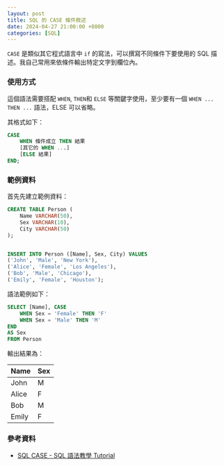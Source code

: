 ```yaml
---
layout: post
title: SQL 的 CASE 條件敘述
date: 2024-04-27 21:00:00 +0800
categories: [SQL]
--- 
```


`CASE` 是類似其它程式語言中 `if` 的寫法，可以撰寫不同條件下要使用的 SQL 描述。我自己常用來依條件輸出特定文字到欄位內。

### 使用方式

這個語法需要搭配 `WHEN`, `THEN`和 `ELSE` 等關鍵字使用，至少要有一個 `WHEN ... THEN ...` 語法，ELSE 可以省略。

其格式如下：

```sql
CASE
    WHEN 條件成立 THEN 結果
    [其它的 WHEN ...]
    [ELSE 結果]
END;
```

### 範例資料

首先先建立範例資料：

``` sql
CREATE TABLE Person (
    Name VARCHAR(50),
    Sex VARCHAR(10),
    City VARCHAR(50)
);


INSERT INTO Person ([Name], Sex, City) VALUES
('John', 'Male', 'New York'),
('Alice', 'Female', 'Los Angeles'),
('Bob', 'Male', 'Chicago'),
('Emily', 'Female', 'Houston');
```

語法範例如下：

```sql
SELECT [Name], CASE 
    WHEN Sex = 'Female' THEN 'F'
    WHEN Sex = 'Male' THEN 'M'
END
AS Sex
FROM Person
```

輸出結果為：

| Name | Sex |
| ---- | --- |
| John | M |
| Alice | F |
| Bob | M |
| Emily | F |

### 參考資料

- [SQL CASE - SQL 語法教學 Tutorial](https://www.fooish.com/sql/case.html)